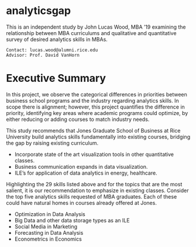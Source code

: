 # analyticsgap
This is an independent study by John Lucas Wood, MBA ’19 examining the relationship between MBA curriculums and qualitative and quantitative survey of desired analytics skills in MBAs.

```
Contact: lucas.wood@alumni.rice.edu
Advisor: Prof. David VanHorn
```

# Executive Summary
In this project, we observe the categorical differences in priorities between business school programs and the industry regarding analytics skills. In scope there is alignment; however, this project quantifies the difference in priority, identifying key areas where academic programs could optimize, by either reducing or adding courses to match industry needs.

This study recommends that Jones Graduate School of Business at Rice University build analytics skills fundamentally into existing courses, bridging the gap by raising existing curriculum.

* Incorporate state of the art visualization tools in other quantitative classes.
* Business communication expands in data visualization.
* ILE’s for application of data analytics in energy, healthcare.

Highlighting the 29 skills listed above and for the topics that are the most salient, it is our recommendation to emphasize in existing classes. Consider the top five analytics skills requested of MBA graduates. Each of these could have natural homes in courses already offered at Jones.

* Optimization in Data Analysis
* Big Data and other data storage types as an ILE
* Social Media in Marketing
* Forecasting in Data Analysis
* Econometrics in Economics
